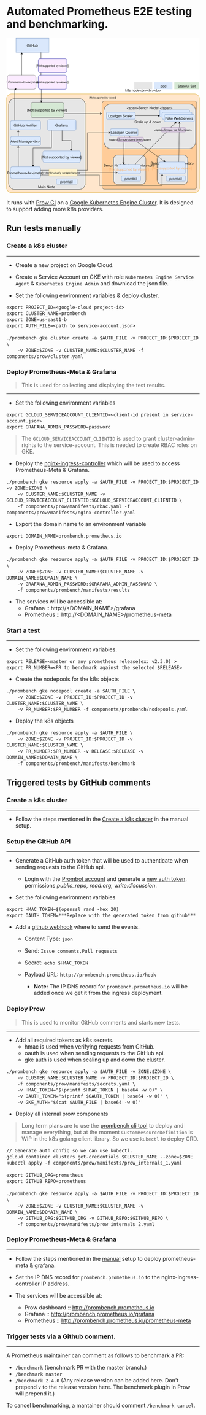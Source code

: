 # Automated Prometheus E2E testing and benchmarking.

![Prombench Design](design.svg)

It runs with [Prow CI](https://github.com/kubernetes/test-infra/blob/master/prow/) on a [Google Kubernetes Engine Cluster](https://cloud.google.com/kubernetes-engine/).
It is designed to support adding more k8s providers.

## Run tests manually
### Create a k8s cluster
---
- Create a new project on Google Cloud.

- Create a Service Account on GKE with role `Kubernetes Engine Service Agent` & `Kubernetes Engine Admin` and download the json file.

- Set the following environment variables & deploy cluster.
```
export PROJECT_ID=<google-cloud project-id>
export CLUSTER_NAME=prombench
export ZONE=us-east1-b
export AUTH_FILE=<path to service-account.json>

./prombench gke cluster create -a $AUTH_FILE -v PROJECT_ID:$PROJECT_ID \
    -v ZONE:$ZONE -v CLUSTER_NAME:$CLUSTER_NAME -f components/prow/cluster.yaml
```

### Deploy Prometheus-Meta & Grafana
> This is used for collecting and displaying the test results.

---

- Set the following environment variables
```
export GCLOUD_SERVICEACCOUNT_CLIENTID=<client-id present in service-account.json>
export GRAFANA_ADMIN_PASSWORD=password
```
> The `GCLOUD_SERVICEACCOUNT_CLIENTID` is used to grant cluster-admin-rights to the service-account. This is needed to create RBAC roles on GKE.

- Deploy the [nginx-ingress-controller](https://github.com/kubernetes/ingress-nginx) which will be used to access Prometheus-Meta & Grafana.
```
./prombench gke resource apply -a $AUTH_FILE -v PROJECT_ID:$PROJECT_ID -v ZONE:$ZONE \
    -v CLUSTER_NAME:$CLUSTER_NAME -v GCLOUD_SERVICEACCOUNT_CLIENTID:$GCLOUD_SERVICEACCOUNT_CLIENTID \
    -f components/prow/manifests/rbac.yaml -f components/prow/manifests/nginx-controller.yaml
```

- Export the domain name to an environment variable
```
export DOMAIN_NAME=prombench.prometheus.io
```

- Deploy Prometheus-meta & Grafana.
```
./prombench gke resource apply -a $AUTH_FILE -v PROJECT_ID:$PROJECT_ID \
    -v ZONE:$ZONE -v CLUSTER_NAME:$CLUSTER_NAME -v DOMAIN_NAME:$DOMAIN_NAME \
    -v GRAFANA_ADMIN_PASSWORD:$GRAFANA_ADMIN_PASSWORD \
    -f components/prombench/manifests/results
```

- The services will be accessible at:
  * Grafana :: http://<DOMAIN_NAME>/grafana
  * Prometheus :: http://<DOMAIN_NAME>/prometheus-meta

### Start a test
---

- Set the following environment variables.
```
export RELEASE=<master or any prometheus release(ex: v2.3.0) >
export PR_NUMBER=<PR to benchmark against the selected $RELEASE>
```

- Create the nodepools for the k8s objects
```
./prombench gke nodepool create -a $AUTH_FILE \
    -v ZONE:$ZONE -v PROJECT_ID:$PROJECT_ID -v CLUSTER_NAME:$CLUSTER_NAME \
    -v PR_NUMBER:$PR_NUMBER -f components/prombench/nodepools.yaml
```

- Deploy the k8s objects
```
./prombench gke resource apply -a $AUTH_FILE \
    -v ZONE:$ZONE -v PROJECT_ID:$PROJECT_ID -v CLUSTER_NAME:$CLUSTER_NAME \
    -v PR_NUMBER:$PR_NUMBER -v RELEASE:$RELEASE -v DOMAIN_NAME:$DOMAIN_NAME \
    -f components/prombench/manifests/benchmark
```

## Triggered tests by GitHub comments

### Create a k8s cluster
---

- Follow the steps mentioned in the [Create a k8s cluster](#create-a-k8s-cluster) in the manual setup.

### Setup the GitHub API
---

- Generate a GitHub auth token that will be used to authenticate when sending requests to the GitHub api.
  * Login with the [Prombot account](https://github.com/prombot) and generate a [new auth token](https://github.com/settings/tokens).  
  permissions:*public_repo, read:org, write:discussion*.

- Set the following environment variables
```
export HMAC_TOKEN=$(openssl rand -hex 20)
export OAUTH_TOKEN=***Replace with the generated token from github***
```

- Add a [github webhook](https://github.com/prometheus/prometheus/settings/hooks) where to send the events.
  * Content Type: `json`
  * Send:  `Issue comments,Pull requests`
  * Secret: `echo $HMAC_TOKEN`
  * Payload URL: `http://prombench.prometheus.io/hook`

    * **Note:** The IP DNS record for `prombench.prometheus.io` will be added once we get it from the ingress deployment.

### Deploy Prow
> This is used to monitor GitHub comments and starts new tests.

---

- Add all required tokens as k8s secrets.
  * hmac is used when verifying requests from GitHub.
  * oauth is used when sending requests to the GitHub api.
  * gke auth is used when scaling up and down the cluster.
```
./prombench gke resource apply -a $AUTH_FILE -v ZONE:$ZONE \
    -v CLUSTER_NAME:$CLUSTER_NAME -v PROJECT_ID:$PROJECT_ID \
    -f components/prow/manifests/secrets.yaml \
    -v HMAC_TOKEN="$(printf $HMAC_TOKEN | base64 -w 0)" \
    -v OAUTH_TOKEN="$(printf $OAUTH_TOKEN | base64 -w 0)" \
    -v GKE_AUTH="$(cat $AUTH_FILE | base64 -w 0)"
```

- Deploy all internal prow components

> Long term plans are to use the [prombench cli tool](cmd/prombench) to deploy and manage everything, but at the moment `CustomResourceDefinition` is WIP in the k8s golang client library. So we use `kubectl` to deploy CRD.
```
// Generate auth config so we can use kubectl.
gcloud container clusters get-credentials $CLUSTER_NAME --zone=$ZONE
kubectl apply -f components/prow/manifests/prow_internals_1.yaml

export GITHUB_ORG=prometheus
export GITHUB_REPO=prometheus

./prombench gke resource apply -a $AUTH_FILE -v PROJECT_ID:$PROJECT_ID \
    -v ZONE:$ZONE -v CLUSTER_NAME:$CLUSTER_NAME -v DOMAIN_NAME:$DOMAIN_NAME \
    -v GITHUB_ORG:$GITHUB_ORG -v GITHUB_REPO:$GITHUB_REPO \
    -f components/prow/manifests/prow_internals_2.yaml
```

### Deploy Prometheus-Meta & Grafana
---
- Follow the steps mentioned in the [manual](#deploy-prometheus-meta--grafana) setup to deploy prometheus-meta & grafana.

- Set the IP DNS record for `prombench.prometheus.io` to the nginx-ingress-controller IP address.

- The services will be accessible at:
  * Prow dashboard :: http://prombench.prometheus.io
  * Grafana :: http://prombench.prometheus.io/grafana
  * Prometheus ::  http://prombench.prometheus.io/prometheus-meta

### Trigger tests via a Github comment.
---

A Prometheus maintainer can comment as follows to benchmark a PR:
- `/benchmark` (benchmark PR with the master branch.)
- `/benchmark master`
- `/benchmark 2.4.0` (Any release version can be added here. Don't prepend `v` to the release version here. The benchmark plugin in Prow will prepend it.)

To cancel benchmarking, a mantainer should comment `/benchmark cancel`.
